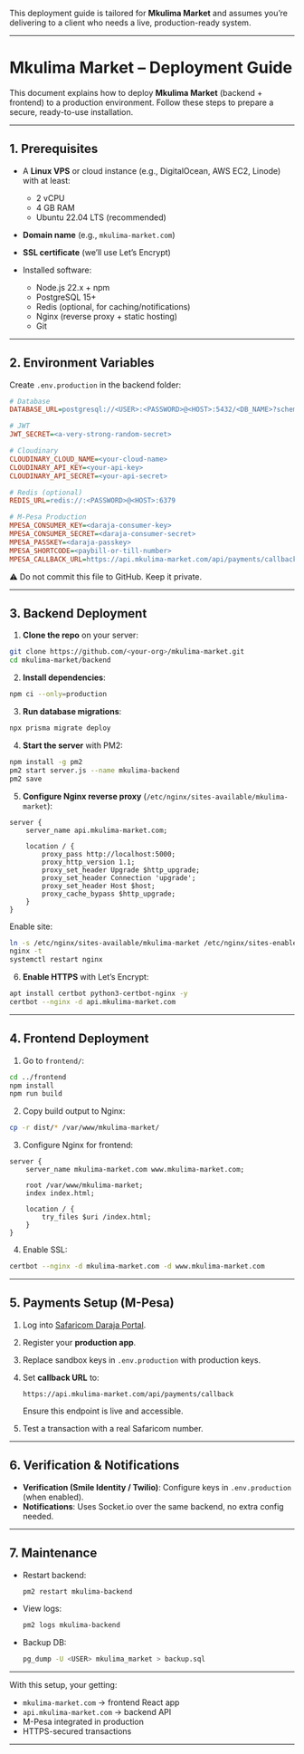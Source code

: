 This deployment guide is tailored for **Mkulima Market** and assumes you’re delivering to a client who needs a live, production-ready system.

---

# Mkulima Market – Deployment Guide

This document explains how to deploy **Mkulima Market** (backend + frontend) to a production environment. Follow these steps to prepare a secure, ready-to-use installation.

---

## 1. Prerequisites

* A **Linux VPS** or cloud instance (e.g., DigitalOcean, AWS EC2, Linode) with at least:

  * 2 vCPU
  * 4 GB RAM
  * Ubuntu 22.04 LTS (recommended)

* **Domain name** (e.g., `mkulima-market.com`)

* **SSL certificate** (we’ll use Let’s Encrypt)

* Installed software:

  * Node.js 22.x + npm
  * PostgreSQL 15+
  * Redis (optional, for caching/notifications)
  * Nginx (reverse proxy + static hosting)
  * Git

---

## 2. Environment Variables

Create `.env.production` in the backend folder:

```ini
# Database
DATABASE_URL=postgresql://<USER>:<PASSWORD>@<HOST>:5432/<DB_NAME>?schema=public

# JWT
JWT_SECRET=<a-very-strong-random-secret>

# Cloudinary
CLOUDINARY_CLOUD_NAME=<your-cloud-name>
CLOUDINARY_API_KEY=<your-api-key>
CLOUDINARY_API_SECRET=<your-api-secret>

# Redis (optional)
REDIS_URL=redis://:<PASSWORD>@<HOST>:6379

# M-Pesa Production
MPESA_CONSUMER_KEY=<daraja-consumer-key>
MPESA_CONSUMER_SECRET=<daraja-consumer-secret>
MPESA_PASSKEY=<daraja-passkey>
MPESA_SHORTCODE=<paybill-or-till-number>
MPESA_CALLBACK_URL=https://api.mkulima-market.com/api/payments/callback
```

⚠️ Do not commit this file to GitHub. Keep it private.

---

## 3. Backend Deployment

1. **Clone the repo** on your server:

```bash
git clone https://github.com/<your-org>/mkulima-market.git
cd mkulima-market/backend
```

2. **Install dependencies**:

```bash
npm ci --only=production
```

3. **Run database migrations**:

```bash
npx prisma migrate deploy
```

4. **Start the server** with PM2:

```bash
npm install -g pm2
pm2 start server.js --name mkulima-backend
pm2 save
```

5. **Configure Nginx reverse proxy** (`/etc/nginx/sites-available/mkulima-market`):

```nginx
server {
    server_name api.mkulima-market.com;

    location / {
        proxy_pass http://localhost:5000;
        proxy_http_version 1.1;
        proxy_set_header Upgrade $http_upgrade;
        proxy_set_header Connection 'upgrade';
        proxy_set_header Host $host;
        proxy_cache_bypass $http_upgrade;
    }
}
```

Enable site:

```bash
ln -s /etc/nginx/sites-available/mkulima-market /etc/nginx/sites-enabled/
nginx -t
systemctl restart nginx
```

6. **Enable HTTPS** with Let’s Encrypt:

```bash
apt install certbot python3-certbot-nginx -y
certbot --nginx -d api.mkulima-market.com
```

---

## 4. Frontend Deployment

1. Go to `frontend/`:

```bash
cd ../frontend
npm install
npm run build
```

2. Copy build output to Nginx:

```bash
cp -r dist/* /var/www/mkulima-market/
```

3. Configure Nginx for frontend:

```nginx
server {
    server_name mkulima-market.com www.mkulima-market.com;

    root /var/www/mkulima-market;
    index index.html;

    location / {
        try_files $uri /index.html;
    }
}
```

4. Enable SSL:

```bash
certbot --nginx -d mkulima-market.com -d www.mkulima-market.com
```

---

## 5. Payments Setup (M-Pesa)

1. Log into [Safaricom Daraja Portal](https://developer.safaricom.co.ke/).
2. Register your **production app**.
3. Replace sandbox keys in `.env.production` with production keys.
4. Set **callback URL** to:

   ```
   https://api.mkulima-market.com/api/payments/callback
   ```

   Ensure this endpoint is live and accessible.
5. Test a transaction with a real Safaricom number.

---

## 6. Verification & Notifications

* **Verification (Smile Identity / Twilio)**: Configure keys in `.env.production` (when enabled).
* **Notifications**: Uses Socket.io over the same backend, no extra config needed.

---

## 7. Maintenance

* Restart backend:

  ```bash
  pm2 restart mkulima-backend
  ```
* View logs:

  ```bash
  pm2 logs mkulima-backend
  ```
* Backup DB:

  ```bash
  pg_dump -U <USER> mkulima_market > backup.sql
  ```

---

With this setup, your getting:

* `mkulima-market.com` → frontend React app
* `api.mkulima-market.com` → backend API
* M-Pesa integrated in production
* HTTPS-secured transactions

---